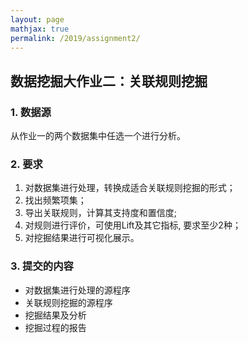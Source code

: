```yaml
---
layout: page
mathjax: true
permalink: /2019/assignment2/
---
```


## 数据挖掘大作业二：关联规则挖掘

### 1. 数据源

从作业一的两个数据集中任选一个进行分析。

### 2. 要求

1. 对数据集进行处理，转换成适合关联规则挖掘的形式；
2. 找出频繁项集；
3. 导出关联规则，计算其支持度和置信度;
4. 对规则进行评价，可使用Lift及其它指标, 要求至少2种；
5. 对挖掘结果进行可视化展示。

### 3. 提交的内容

- 对数据集进行处理的源程序
- 关联规则挖掘的源程序
- 挖掘结果及分析
- 挖掘过程的报告